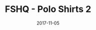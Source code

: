 ---
setID: 4
path: /product/fshq-polo-shirts2
date: 2017-11-05
title: FSHQ - Polo Shirts 2
description: Lorem ipsum dolor sit amet, consectetur adipiscing elit. Curabitur ultrices, ligula non euismod posuere, ligula enim placerat purus, pharetra ultrices metus est in mi. Sed malesuada elementum odio et feugiat. Donec in neque neque. Proin gravida vehicula ultricies. Pellentesque lacinia fermentum faucibus. Aliquam dapibus mauris sed diam viverra, consequat auctor.
price: '400.00'
image1024: https://psdwizard.github.io/fullstackhq-paymongo/assets/FSHQ-PoloShirts2-1024.png
image150: https://psdwizard.github.io/fullstackhq-paymongo/assets/FSHQ-PoloShirts2-150.png
image300: https://psdwizard.github.io/fullstackhq-paymongo/assets/FSHQ-PoloShirts2-300.png
altText: product image
weight: '200 g'
dimensions: ''
materials: ''
OtherInfo: Lorem ipsum dolor sit amet, consectetur adipiscing elit. Curabitur 
---